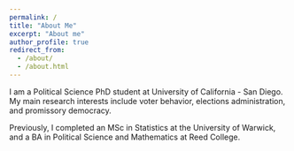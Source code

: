 ```yaml
---
permalink: /
title: "About Me"
excerpt: "About me"
author_profile: true
redirect_from: 
  - /about/
  - /about.html
---
```


I am a Political Science PhD student at University of California - San Diego. My main research interests include voter behavior, elections administration, and promissory democracy.

Previously, I completed an MSc in Statistics at the University of Warwick, and a BA in Political Science and Mathematics at Reed College.

